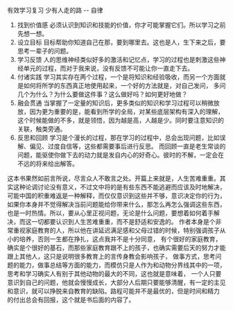 有效学习复习
少有人走的路 -- 自律

1. 找到价值感
     必须认识到知识和技能的价值，你才可能掌握它们。所以学习之前先想一想。
2. 设立目标
     目标帮助你知道自己在那，要到哪里去。这也是人，生下来之后，要思考一辈子的问题。
3. 学习反馈
     人的思维神经类似好多的激活和记忆点，学习的过程也是刺激这些神经单元的过程，而对于我来说，没有反馈不可能让你一直走下去。
4. 付诸实践
     学习其实存在两个过程，一个是将知识和经验吸收，而另一个方面就是如何将所学的东西真正地使用起来，一个好的方法就是，对自己发问，
     多问几个为什么？为什么要做这件事？这么做好吗？如何更好地做？
5. 融会贯通
     当掌握了一定量的知识后，更多类似的知识和学习过程可以稍微放放，因为更为重要的是，能看到所学的全局，对某些底层架构有深入的理解，
     这个时候能做的不多，就是领悟，因为越是高，人越是少。同时要注意知识的关联，触类旁通。
6. 反思和回顾
     学习是个漫长的过程，那在学习的过程中，总会出现问题，比如误解、偏见、过度自信等，这些都需要事后进行反思。
     而回顾一直是老生常谈的问题，能驱使你做下去的动力就是发自内心的好奇心。彼时的不解，一定会在不远的将来给出解答。


这本书果然如前言所说，尽言众人不敢言之处。开篇上来就是，人生苦难重重。其实这种论调讨论没有意义，不过文中将的是有些东西不能逃避而应该及时地解决，
可能中国的积重难返是一种解释，而仅仅意识到这些并不够，意识决定你的行为，如果你本身并不觉得解决当前问题能给你带来什么，那怎么再怎么强调这些东西，
也是一时热情。所以，要从心里正视问题，无论是什么问题，要想着如何着手解决，而这一切都要认识到人生苦难重重，而不是舒适和安逸的。
作者本身是个非常重视家庭教育的人，所以他在讲延迟满足感和父母过错的时候，特别强调孩子从小的培养，否则一生都在挣扎，这点我并不是十分同意，
有个很好的家庭教育，确实是个很好的基石，而那些家庭教育跟不上的孩子，也确实需要后天的努力才能跟上其他人，这只是说明很多教育上的言传身教会影响孩子，
做事方式，思考问题的能力，做事总结等方面的能力，而模仿只是人作为和动物分界线其中的一项，思考和学习确实人有别于其他动物的最大的不同，这也就是意味着，
一个人只要意识到自己的问题，他就会慢慢成长，大部分人后期只要能够清醒，有一定的主见和意识，就可以挣脱来自教育的缺陷。路程可能并不是最优的，但是时间和精力
的付出总会有回报，这个就是书后面的内容了。